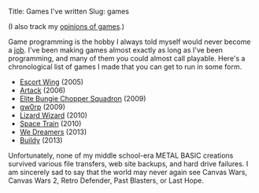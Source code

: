 Title: Games I've written
Slug: games

(I also track my [opinions of games](<|filename|game-reviews.md>).)

Game programming is the hobby I always told myself would never become a
[job](|filename|/posts/2012-12-15-what-ive-been-doing-lately.md). I've been
making games almost exactly as long as I've been programming, and many of them
you could almost call playable. Here's a chronological list of games I made
that you can get to run in some form.

* [Escort Wing](<|filename|escort-wing.md>) (2005)
* [Artack](<|filename|artack.md>) (2006)
* [Elite Bungie Chopper Squadron](http://www.pyweek.org/e/idg/) (2009)
* [gw0rp](<|filename|gw0rp.md>) (2009)
* [Lizard Wizard](http://www.ludumdare.com/compo/ludum-dare-19/?action=preview&uid=3120) (2010)
* [Space Train](<|filename|space-train.md>) (2010)
* [We Dreamers](http://steveasleep.com/we_dreamers) (2013)
* [Buildy](http://playbuildy.com) (2013)

Unfortunately, none of my middle school-era METAL BASIC creations survived
various file transfers, web site backups, and hard drive failures. I am
sincerely sad to say that the world may never again see Canvas Wars, Canvas
Wars 2, Retro Defender, Past Blasters, or Last Hope.

